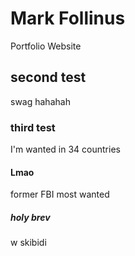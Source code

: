 # Mark Follinus
Portfolio Website

## second test
swag hahahah

### third test
I'm wanted in 34 countries

#### Lmao
former FBI most wanted

##### holy brev
w skibidi
